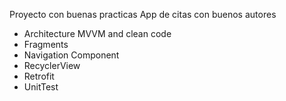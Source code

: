 Proyecto con buenas practicas
App de citas con buenos autores

- Architecture MVVM and clean code
- Fragments
- Navigation Component
- RecyclerView
- Retrofit
- UnitTest
